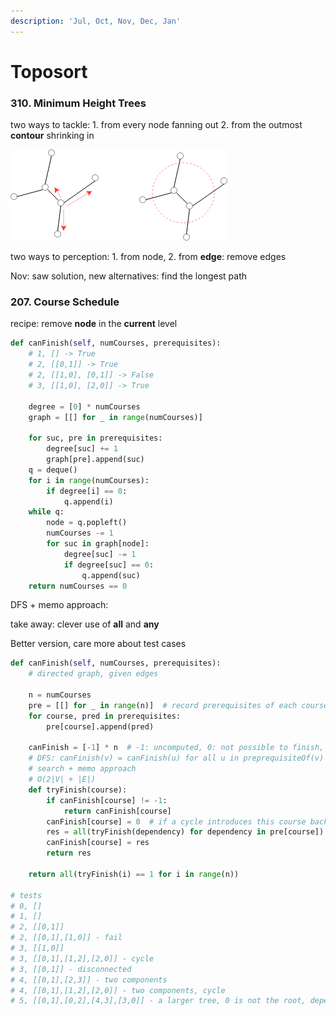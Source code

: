 ```yaml
---
description: 'Jul, Oct, Nov, Dec, Jan'
---
```


# Toposort

### 310. Minimum Height Trees

two ways to tackle: 1. from every node fanning out 2. from the outmost **contour** shrinking in

![start from 1-node vs. start from n-nodes](../../../.gitbook/assets/310mht_roots.png)

two ways to perception: 1. from node, 2. from **edge**: remove edges

Nov: saw solution, new alternatives: find the longest path

### 207. Course Schedule

recipe:  remove **node** in the **current** level

```python
def canFinish(self, numCourses, prerequisites):
    # 1, [] -> True
    # 2, [[0,1]] -> True
    # 2, [[1,0], [0,1]] -> False
    # 3, [[1,0], [2,0]] -> True

    degree = [0] * numCourses
    graph = [[] for _ in range(numCourses)]

    for suc, pre in prerequisites:
        degree[suc] += 1
        graph[pre].append(suc)
    q = deque()
    for i in range(numCourses):
        if degree[i] == 0:
            q.append(i)
    while q:
        node = q.popleft()
        numCourses -= 1
        for suc in graph[node]:
            degree[suc] -= 1
            if degree[suc] == 0:
                q.append(suc)
    return numCourses == 0
```



DFS + memo approach:

take away: clever use of **all** and **any**

Better version, care more about test cases

```python
def canFinish(self, numCourses, prerequisites):
    # directed graph, given edges
    
    n = numCourses
    pre = [[] for _ in range(n)]  # record prerequisites of each course
    for course, pred in prerequisites:
        pre[course].append(pred)
    
    canFinish = [-1] * n  # -1: uncomputed, 0: not possible to finish, 1: OK
    # DFS: canFinish(v) = canFinish(u) for all u in preprequisiteOf(v)
    # search + memo approach
    # O(2|V| + |E|)
    def tryFinish(course):
        if canFinish[course] != -1:
            return canFinish[course]
        canFinish[course] = 0  # if a cycle introduces this course back, then 0
        res = all(tryFinish(dependency) for dependency in pre[course])
        canFinish[course] = res
        return res
    
    return all(tryFinish(i) == 1 for i in range(n))

# tests
# 0, []
# 1, []
# 2, [[0,1]]
# 2, [[0,1],[1,0]] - fail
# 3, [[1,0]]
# 3, [[0,1],[1,2],[2,0]] - cycle
# 3, [[0,1]] - disconnected
# 4, [[0,1],[2,3]] - two components
# 4, [[0,1],[1,2],[2,0]] - two components, cycle
# 5, [[0,1],[0,2],[4,3],[3,0]] - a larger tree, 0 is not the root, dependencies solved from lower of the tree
```

